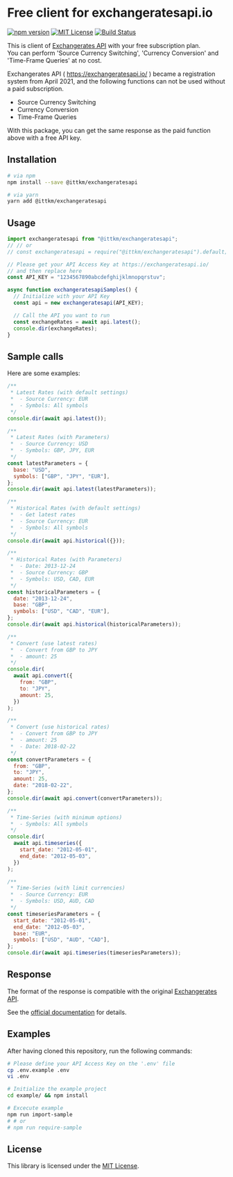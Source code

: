 # Free client for exchangeratesapi.io

[![npm version](https://img.shields.io/npm/v/@ittkm/exchangeratesapi.svg)](https://www.npmjs.com/package/@ittkm/exchangeratesapi)
[![MIT License](http://img.shields.io/badge/license-MIT-blue.svg?style=flat)](./LICENSE)
[![Build Status](https://travis-ci.org/itTkm/exchangeratesapi.svg?branch=main)](https://travis-ci.org/itTkm/exchangeratesapi)

This is client of [Exchangerates API](https://exchangeratesapi.io/) with your free subscription plan.  
You can perform 'Source Currency Switching', 'Currency Conversion' and 'Time-Frame Queries' at no cost.

Exchangerates API ( https://exchangeratesapi.io/ ) became a registration system from April 2021, and the following functions can not be used without a paid subscription.

- Source Currency Switching
- Currency Conversion
- Time-Frame Queries

With this package, you can get the same response as the paid function above with a free API key.

## Installation

```bash
# via npm
npm install --save @ittkm/exchangeratesapi

# via yarn
yarn add @ittkm/exchangeratesapi
```

## Usage

```js
import exchangeratesapi from "@ittkm/exchangeratesapi";
// // or
// const exchangeratesapi = require("@ittkm/exchangeratesapi").default;

// Please get your API Access Key at https://exchangeratesapi.io/
// and then replace here
const API_KEY = "1234567890abcdefghijklmnopqrstuv";

async function exchangeratesapiSamples() {
  // Initialize with your API Key
  const api = new exchangeratesapi(API_KEY);

  // Call the API you want to run
  const exchangeRates = await api.latest();
  console.dir(exchangeRates);
}
```

## Sample calls

Here are some examples:

```js
/**
 * Latest Rates (with default settings)
 *  - Source Currency: EUR
 *  - Symbols: All symbols
 */
console.dir(await api.latest());

/**
 * Latest Rates (with Parameters)
 *  - Source Currency: USD
 *  - Symbols: GBP, JPY, EUR
 */
const latestParameters = {
  base: "USD",
  symbols: ["GBP", "JPY", "EUR"],
};
console.dir(await api.latest(latestParameters));

/**
 * Historical Rates (with default settings)
 *  - Get latest rates
 *  - Source Currency: EUR
 *  - Symbols: All symbols
 */
console.dir(await api.historical({}));

/**
 * Historical Rates (with Parameters)
 *  - Date: 2013-12-24
 *  - Source Currency: GBP
 *  - Symbols: USD, CAD, EUR
 */
const historicalParameters = {
  date: "2013-12-24",
  base: "GBP",
  symbols: ["USD", "CAD", "EUR"],
};
console.dir(await api.historical(historicalParameters));

/**
 * Convert (use latest rates)
 *  - Convert from GBP to JPY
 *  - amount: 25
 */
console.dir(
  await api.convert({
    from: "GBP",
    to: "JPY",
    amount: 25,
  })
);

/**
 * Convert (use historical rates)
 *  - Convert from GBP to JPY
 *  - amount: 25
 *  - Date: 2018-02-22
 */
const convertParameters = {
  from: "GBP",
  to: "JPY",
  amount: 25,
  date: "2018-02-22",
};
console.dir(await api.convert(convertParameters));

/**
 * Time-Series (with minimum options)
 *  - Symbols: All symbols
 */
console.dir(
  await api.timeseries({
    start_date: "2012-05-01",
    end_date: "2012-05-03",
  })
);

/**
 * Time-Series (with limit currencies)
 *  - Source Currency: EUR
 *  - Symbols: USD, AUD, CAD
 */
const timeseriesParameters = {
  start_date: "2012-05-01",
  end_date: "2012-05-03",
  base: "EUR",
  symbols: ["USD", "AUD", "CAD"],
};
console.dir(await api.timeseries(timeseriesParameters));
```

## Response

The format of the response is compatible with the original [Exchangerates API](https://exchangeratesapi.io/).

See the [official documentation](https://exchangeratesapi.io/documentation/) for details.

## Examples

After having cloned this repository, run the following commands:

```bash
# Please define your API Access Key on the '.env' file
cp .env.example .env
vi .env

# Initialize the example project
cd example/ && npm install

# Excecute example
npm run import-sample
# # or
# npm run require-sample
```

## License

This library is licensed under the [MIT License](./LICENSE).
